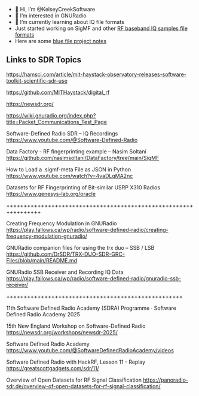 - 👋 Hi, I’m @KelseyCreekSoftware
- 👀 I’m interested in GNURadio
- 🌱 I’m currently learning about IQ file formats
- Just started working on SigMF and other [RF baseband IQ samples file formats](IQ-File-Information.md)
- Here are some [blue file project notes](Blue-File-1-1-Project-Notes.md)

## Links to SDR Topics

https://hamsci.com/article/mit-haystack-observatory-releases-software-toolkit-scientific-sdr-use

https://github.com/MITHaystack/digital_rf

https://newsdr.org/

https://wiki.gnuradio.org/index.php?title=Packet_Communications_Test_Page

Software-Defined Radio SDR – IQ Recordings
https://www.youtube.com/@Software-Defined-Radio

Data Factory - RF fingerprinting example – Nasim Soltani
https://github.com/nasimsoltani/DataFactory/tree/main/SigMF

How to Load a .sigmf-meta File as JSON in Python
https://www.youtube.com/watch?v=4vaDLqMA2nc

Datasets for RF Fingerprinting of Bit-similar USRP X310 Radios
https://www.genesys-lab.org/oracle

++++++++++++++++++++++++++++++++++++++++++++++++++++++++++++++++

Creating Frequency Modulation in GNURadio
https://play.fallows.ca/wp/radio/software-defined-radio/creating-frequency-modulation-gnuradio/

GNURadio companion files for using the trx duo – SSB / LSB
https://github.com/DrSDR/TRX-DUO-SDR-GRC-Files/blob/main/README.md

GNURadio SSB Receiver and Recording IQ Data
https://play.fallows.ca/wp/radio/software-defined-radio/gnuradio-ssb-receiver/

+++++++++++++++++++++++++++++++++++++++++++++++++++

11th Software Defined Radio Academy (SDRA)
Programme · Software Defined Radio Academy 2025

15th New England Workshop on Software-Defined Radio
https://newsdr.org/workshops/newsdr-2025/

Software Defined Radio Academy 
https://www.youtube.com/@SoftwareDefinedRadioAcademy/videos

Software Defined Radio with HackRF, Lesson 11 - Replay
https://greatscottgadgets.com/sdr/11/

Overview of Open Datasets for RF Signal Classification
https://panoradio-sdr.de/overview-of-open-datasets-for-rf-signal-classification/



<!---
KelseyCreekSoftware/KelseyCreekSoftware is a ✨ special ✨ repository because its `README.md` (this file) appears on your GitHub profile.
You can click the Preview link to take a look at your changes.
--->
